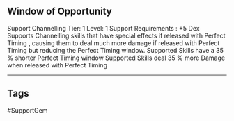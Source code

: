 ## Window of Opportunity
Support
Channelling
Tier: 1
Level: 1
Support Requirements : +5 Dex
Supports Channelling skills that have special effects if released with Perfect Timing , causing them to deal much more damage if released with Perfect Timing but reducing the Perfect Timing window.
Supported Skills have a 35 % shorter Perfect Timing window
Supported Skills deal 35 % more Damage when released with Perfect Timing

---
## Tags
#SupportGem
